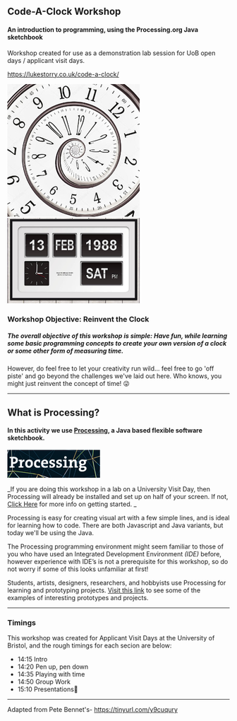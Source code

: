 ## Code-A-Clock Workshop
#### An introduction to programming, using the Processing.org Java sketchbook

Workshop created for use as a demonstration lab session for UoB open days / applicant visit days.


https://lukestorry.co.uk/code-a-clock/


![swirly clock](images/swirly.jpg)
![flippy clock](images/flipclock.png)


### Workshop Objective: Reinvent the Clock

##### The overall objective of this workshop is simple: Have fun, while learning some basic programming concepts to create your own version of a clock or some other form of measuring time.

However, do feel free to let your creativity run wild... feel free to go 'off piste' and go beyond the challenges we've laid out here. Who knows, you might just reinvent the concept of time! 😜

---

## What is Processing?
#### In this activity we use [Processing](https://processing.org), a Java based flexible software sketchbook.

![Processing Logo](images/processing_logo.png)

_If you are doing this workshop in a lab on a University Visit Day, then Processing will already be installed and set up on half of your screen. If not, [Click Here](https://processing.org/tutorials/gettingstarted/) for more info on getting started. _


Processing is easy for creating visual art with a few simple lines, and is ideal for learning how to code. There are both Javascript and Java variants, but today we'll be using the Java.


The Processing programming environment might seem familiar to those of you who have used an Integrated Development Environment _(IDE)_ before, however experience with IDE’s is not a prerequisite for this workshop, so do not worry if some of this looks unfamiliar at first!

Students, artists, designers, researchers, and hobbyists use Processing for learning and prototyping projects.
[Visit this link](https://processing.org/exhibition/) to see some of the examples of interesting prototypes and projects.



---
### Timings
This workshop was created for Applicant Visit Days at the University of Bristol, and the rough timings for each secion are below:
- 14:15 Intro
- 14:20 Pen up, pen down
- 14:35 Playing with time
- 14:50 Group Work
- 15:10 Presentations


---

Adapted from Pete Bennet's- https://tinyurl.com/y9cuqury
